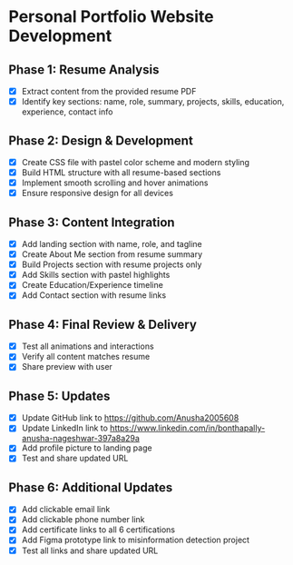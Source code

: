 # Personal Portfolio Website Development

## Phase 1: Resume Analysis
- [x] Extract content from the provided resume PDF
- [x] Identify key sections: name, role, summary, projects, skills, education, experience, contact info

## Phase 2: Design & Development
- [x] Create CSS file with pastel color scheme and modern styling
- [x] Build HTML structure with all resume-based sections
- [x] Implement smooth scrolling and hover animations
- [x] Ensure responsive design for all devices

## Phase 3: Content Integration
- [x] Add landing section with name, role, and tagline
- [x] Create About Me section from resume summary
- [x] Build Projects section with resume projects only
- [x] Add Skills section with pastel highlights
- [x] Create Education/Experience timeline
- [x] Add Contact section with resume links

## Phase 4: Final Review & Delivery
- [x] Test all animations and interactions
- [x] Verify all content matches resume
- [x] Share preview with user

## Phase 5: Updates
- [x] Update GitHub link to https://github.com/Anusha2005608
- [x] Update LinkedIn link to https://www.linkedin.com/in/bonthapally-anusha-nageshwar-397a8a29a
- [x] Add profile picture to landing page
- [x] Test and share updated URL

## Phase 6: Additional Updates
- [x] Add clickable email link
- [x] Add clickable phone number link
- [x] Add certificate links to all 6 certifications
- [x] Add Figma prototype link to misinformation detection project
- [x] Test all links and share updated URL
